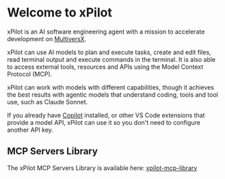 # Welcome to xPilot

xPilot is an AI software engineering agent with a mission to accelerate development on [MultiversX](https://www.multiversx.com).

xPilot can use AI models to plan and execute tasks, create and edit files, read terminal output and execute commands in the terminal. It is also able to access external tools, resources and APIs using the Model Context Protocol (MCP).

xPilot can work with models with different capabilities, though it achieves the best results with agentic models that understand coding, tools and tool use, such as Claude Sonnet.

If you already have [Copilot](https://github.com/settings/copilot) installed, or other VS Code extensions that provide a model API, xPilot can use it so you don't need to configure another API key.

## MCP Servers Library

The xPilot MCP Servers Library is available here: [xpilot-mcp-library](https://github.com/unievo/xpilot-mcp-library)
